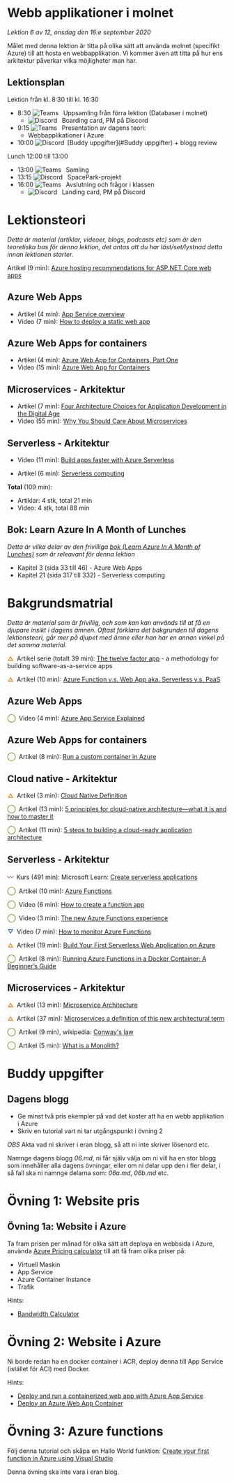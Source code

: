 # Webb applikationer i molnet

*Lektion 6 av 12, onsdag den 16:e september 2020*

Målet med denna lektion är titta på olika sätt att använda molnet (specifikt Azure) till att hosta en webbapplikation. Vi kommer även att titta på hur ens arkitektur påverkar vilka möjligheter man har.

## Lektionsplan
Lektion från kl. 8:30 till kl. 16:30

* 8:30 <img style="margin-right:0.5em;" src="C:/Github/molnapplikationer/assets/images/teams18.png"  alt="Teams"/> Uppsamling från förra lektion (Databaser i molnet)
  * <img style="margin-right:0.5em;" src="C:/Github/molnapplikationer/assets/images/discord18.png" alt="Discord"/> Boarding card, PM på Discord
* 9:15 <img style="margin-right:0.5em;" src="C:/Github/molnapplikationer/assets/images/teams18.png"  alt="Teams"/> Presentation av dagens teori: 
  * Webbapplikationer i Azure
* 10:00 <img style="margin-right:0.5em;" src="C:/Github/molnapplikationer/assets/images/discord18.png" alt="Discord"/>[Buddy uppgifter](#Buddy uppgifter) + blogg review

Lunch 12:00 till 13:00

* 13:00 <img style="margin-right:0.5em;" src="C:/Github/molnapplikationer/assets/images/teams18.png" alt="Teams"/> Samling
* 13:15 <img style="margin-right:0.5em;" src="C:/Github/molnapplikationer/assets/images/discord18.png" alt="Discord"/> SpacePark-projekt
* 16:00 <img style="margin-right:0.5em;" src="C:/Github/molnapplikationer/assets/images/teams18.png" alt="Teams"/> Avslutning och frågor i klassen
  * <img style="margin-right:0.5em;" src="C:/Github/molnapplikationer/assets/images/discord18.png" alt="Discord"/> Landing card, PM på Discord

# Lektionsteori
*Detta är material (artiklar, videoer, blogs, podcasts etc) som är den teoretiska bas för denna lektion, det antas att du har läst/set/lystnad detta innan lektionen starter.*

Artikel (9 min): [Azure hosting recommendations for ASP.NET Core web apps](https://docs.microsoft.com/en-us/dotnet/architecture/modern-web-apps-azure/azure-hosting-recommendations-for-asp-net-web-apps)

## Azure Web Apps

* Artikel (4 min): [App Service overview](https://docs.microsoft.com/en-us/azure/app-service/overview)
* Video (7 min): [How to deploy a static web app](https://www.youtube.com/watch?v=H2MPsgujpNk)

## Azure Web Apps for containers

* Artikel (4 min): [Azure Web App for Containers, Part One](https://www.ais.com/azure-web-app-for-containers-part-one/)
* Video (15 min): [Azure Web App for Containers](https://www.youtube.com/watch?v=xnUOu-yPEzo)

## Microservices - Arkitektur

* Artikel (7 min): [Four Architecture Choices for Application Development in the Digital Age](https://www.ibm.com/cloud/blog/four-architecture-choices-for-application-development)
* Video (55 min): [Why You Should Care About Microservices](https://channel9.msdn.com/Events/dotnetConf/Focus-on-Microservices/Why-You-Should-Care-About-Microservices?ocid=player)

## Serverless - Arkitektur

* Video (11 min): [Build apps faster with Azure Serverless](https://www.youtube.com/watch?v=OnJt4qfsfOc)

* Artikel (6 min): [Serverless computing](https://azure.microsoft.com/en-us/overview/serverless-computing/)

**Total** (109 min):

- Artiklar: 4 stk, total 21 min
- Video: 4 stk, total 88 min

## Bok: Learn Azure In A Month of Lunches

*Detta är vilka delar av den frivilliga [bok (Learn Azure In A Month of Lunches)](info_learningmaterial.md) som är releavant för denna lektion*

* Kapitel 3 (sida 33 till 46) - Azure Web Apps
* Kapitel 21 (sida 317 till 332) - Serverless computing

# Bakgrundsmatrial

*Detta är material som är frivillig, och som kan kan används till at få en djupare insikt i dagens ämnen. Oftast förklara det bakgrunden till dagens lektionsteori, går mer på djupet med ämne eller han har en annan vinkel på det samma material.*

<span style="color:#E78E35; font-weight: 900; margin-right:0.5em;">&#9651;</span>Artikel serie (totalt 39 min): [The twelve factor app](https://12factor.net/) - a methodology for building software-as-a-service apps

<span style="color:#E78E35; font-weight: 900; margin-right:0.5em;">&#9651;</span>Artikel (10 min): [Azure Function v.s. Web App aka. Serverless v.s. PaaS](https://www.taztopia.com/single-post/2019/07/28/Azure-Function-vs-Web-App-aka-Serverless-vs-PaaS)

## Azure Web Apps

<span style="color:#7EAE42; font-weight: 900; margin-right:0.5em;">&#9711;</span>Video (4 min): [Azure App Service Explained](https://www.youtube.com/watch?v=iSzez17lMuQ)

## Azure Web Apps for containers

<span style="color:#7EAE42; font-weight: 900; margin-right:0.5em;">&#9711;</span>Artikel (8 min): [Run a custom container in Azure](https://docs.microsoft.com/en-us/azure/app-service/quickstart-custom-container?pivots=container-linux)

## Cloud native - Arkitektur

<span style="color:#E78E35; font-weight: 900; margin-right:0.5em;">&#9651;</span>Artikel (3 min): [Cloud Native Definition](https://github.com/cncf/toc/blob/master/DEFINITION.md)

<span style="color:#7EAE42; font-weight: 900; margin-right:0.5em;">&#9711;</span>Artikel (13 min): [5 principles for cloud-native architecture—what it is and how to master it](https://cloud.google.com/blog/products/application-development/5-principles-for-cloud-native-architecture-what-it-is-and-how-to-master-it)

<span style="color:#7EAE42; font-weight: 900; margin-right:0.5em;">&#9711;</span>Artikel (11 min): [5 steps to building a cloud-ready application architecture](https://techbeacon.com/enterprise-it/5-steps-building-cloud-ready-application-architecture)

## Serverless - Arkitektur

<span style="color:#9F58B9; font-weight: 900; margin-right:0.5em;">&#12336;</span>Kurs (491 min): Microsoft Learn: [Create serverless applications](https://docs.microsoft.com/en-us/learn/paths/create-serverless-applications/)

<span style="color:#7EAE42; font-weight: 900; margin-right:0.5em;">&#9711;</span>Artikel (10 min): [Azure Functions](https://azure.microsoft.com/en-us/services/functions)

<span style="color:#7EAE42; font-weight: 900; margin-right:0.5em;">&#9711;</span>Video (6 min): [How to create a function app](https://www.youtube.com/watch?v=BEIZKCDElMs)

<span style="color:#7EAE42; font-weight: 900; margin-right:0.5em;">&#9711;</span>Video (3 min): [The new Azure Functions experience](https://www.youtube.com/watch?v=0bdT_9uOqkg)

<span style="color:#5874B9; font-weight: 900; margin-right:0.5em;">&#9661;</span>Video (7 min): [How to monitor Azure Functions](https://www.youtube.com/watch?v=eVDZz8h0s00)

<span style="color:#E78E35; font-weight: 900; margin-right:0.5em;">&#9651;</span>Artikel (19 min): [Build Your First Serverless Web Application on Azure](https://mikepfeiffer.io/blog/azure-serverless-101)

<span style="color:#7EAE42; font-weight: 900; margin-right:0.5em;">&#9711;</span>Artikel (8 min): [Running Azure Functions in a Docker Container: A Beginner’s Guide](https://medium.com/faun/running-azure-functions-in-a-docker-container-a-beginners-guide-f921c150eab4)

## Microservices - Arkitektur

<span style="color:#E78E35; font-weight: 900; margin-right:0.5em;">&#9651;</span>Artikel (13 min): [Microservice Architecture](https://microservices.io/patterns/microservices.html)

<span style="color:#E78E35; font-weight: 900; margin-right:0.5em;">&#9651;</span>Artikel (37 min): [Microservices a definition of this new architectural term](https://martinfowler.com/articles/microservices.html)

<span style="color:#7EAE42; font-weight: 900; margin-right:0.5em;">&#9711;</span>Artikel (9 min), wikipedia: [Conway's law](https://en.wikipedia.org/wiki/Conway%27s_law)

<span style="color:#7EAE42; font-weight: 900; margin-right:0.5em;">&#9711;</span>Artikel (5 min): [What is a Monolith?](http://www.codingthearchitecture.com/2014/11/19/what_is_a_monolith.html)

# Buddy uppgifter

## Dagens blogg

* Ge minst två pris ekempler på vad det koster att ha en webb applikation i Azure
* Skriv en tutorial vart ni tar utgångspunkt i övning 2

*OBS* Akta vad ni skriver i eran blogg, så att ni inte skriver lösenord etc.

Namnge dagens blogg *06.md*, ni får själv välja om ni vill ha en stor blogg som innehåller alla dagens övningar, eller om ni delar upp den i fler delar, i så fall ska ni namnge delarna som: *06a.md*, *06b.md* etc.

# Övning 1: Website pris

## Övning 1a: Website i Azure

Ta fram prisen per månad för olika sätt att deploya en webbsida i Azure, använda [Azure Pricing calculator](https://azure.microsoft.com/en-us/pricing/calculator) till att få fram olika priser på:

* Virtuell Maskin
* App Service
* Azure Container Instance
* Trafik

Hints:

* [Bandwidth Calculator](https://www.calculator.net/bandwidth-calculator.html)

# Övning 2: Website i Azure

Ni borde redan ha en docker container i ACR, deploy denna till App Service (istället för ACI) med Docker.

Hints:

* [Deploy and run a containerized web app with Azure App Service](https://docs.microsoft.com/en-us/learn/modules/deploy-run-container-app-service/)
* [Deploy an Azure Web App Container](https://docs.microsoft.com/en-us/azure/devops/pipelines/targets/webapp-on-container-linux?view=azure-devops&tabs=dotnet-core%2Cyaml)

# Övning 3: Azure functions

Följ denna tutorial och skåpa en Hallo World funktion: [Create your first function in Azure using Visual Studio](https://docs.microsoft.com/en-us/azure/azure-functions/functions-create-your-first-function-visual-studio)

Denna övning ska inte vara i eran blog.



